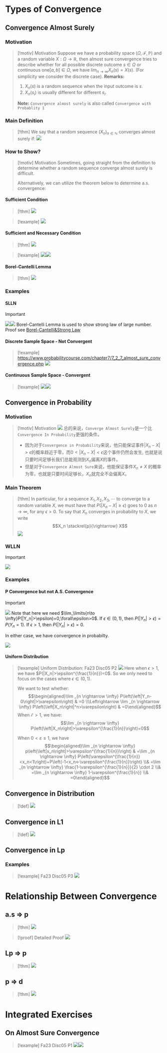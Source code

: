 # Types of Convergence 
## Convergence Almost Surely
### Motivation
> [!motiv] Motivation
> Suppose we have a probability space $(\Omega,\mathcal{F},\mathbb{P})$ and a random variable $X:\Omega\to \mathbb{R}$, then almost sure convergence tries to describe whether for all possible discrete outcome $s\in \Omega$ or continuous one$[a,b]\in \Omega$, we have $\lim_{n\to \infty}X_n(s)=X(s)$. (For simplicity we consider the discrete case).
> **Remarks:**
> 1. $X_n(s)$ is a random sequence when the input outcome is $s$.
> 2. $X_n(s_i)$ is usually different for different $s_{i}$.
> 
> **Note:**
> `Convergence almost surely` is also called `Convergence with Probablity 1`

### Main Definition
> [!thm] 
> We say that a random sequence $(X_n)_{n\in \mathbb{N}}$ converges almost surely if:
> ![](Convergence_Theory.assets/image-20231109173519754.png)



### How to Show?
> [!motiv] Motivation
> Sometimes, going straight from the definition to determine whether a random sequence converge almost surely is difficult. 
> 
> Alternatively, we can utilize the theorem below to determine a.s. convergence:


#### Sufficient Condition
> [!thm]
> ![](Convergence_Theory.assets/image-20231109180656666.png)

> [!example]
> ![](Convergence_Theory.assets/image-20231109181402769.png)


#### Sufficient and Necessary Condition
> [!thm]
> ![](Convergence_Theory.assets/image-20231109180714274.png)

> [!example]
> ![](Convergence_Theory.assets/image-20231109222948150.png)![](Convergence_Theory.assets/image-20231109222953016.png)



#### Borel-Cantelli Lemma
> [!thm]
> ![](Convergence_Theory.assets/image-20240126154051288.png)



### Examples
#### SLLN
> [!important]
> ![](Convergence_Theory.assets/image-20231110102910609.png)![](Convergence_Theory.assets/image-20240126153933864.png)
> Borel-Cantelli Lemma is used to show strong law of large number. Proof see [Borel-Cantelli&Strong Law](Probability_Formulas_and_Theorems.md#Borel-Cantelli&Strong%20Law)



#### Discrete Sample Space - Not Convergent
> [!example]
> https://www.probabilitycourse.com/chapter7/7_2_7_almost_sure_convergence.php
> ![](Convergence_Theory.assets/image-20231109173636369.png)


#### Continuous Sample Space - Convergent
> [!example]
> ![](Convergence_Theory.assets/image-20231109180010709.png)![](Convergence_Theory.assets/image-20231109222932099.png)


## Convergence in Probability
### Motivation
> [!motiv] Motivation
> ![](Convergence_Theory.assets/image-20231110102423742.png)
> 总的来说，`Converge Almost Surely`是一个比`Convergence In Probability`更强的条件。
> - 因为对于`Convergence in Probability`来说，他只能保证事件$|X_n-X|>\epsilon$的概率趋近于零，而$0<|X_n-X|<\epsilon$这个事件仍然会发生, 也就是说只要时间足够长我们总能观测到$X_n$偏离$X$的事件。
> - 但是对于`Convergence Almost Sure`来说，他能保证事件$X_n\neq X$ 的概率为零，也就是只要时间足够长，$X_n$就完全不会偏离$X$。




### Main Theorem
> [!thm]
> In particular, for a sequence $X_1, X_2, X_3, \cdots$ to converge to a random variable $X$, we must have that $P\left(\left|X_n-X\right| \geq \epsilon\right)$ goes to 0 as $n \rightarrow \infty$, for any $\epsilon>0$. To say that $X_n$ converges in probability to $X$, we write$$X_n \stackrel{p}{\rightarrow} X$$![](Convergence_Theory.assets/image-20231109223821031.png)


### WLLN
> [!important]
> ![](Convergence_Theory.assets/image-20240127150434568.png)




### Examples
#### P Convergence but not A.S. Convergence
> [!important]
> ![](Convergence_Theory.assets/image-20240127155151342.png)
> Note that here we need $\lim_\limits{n\to \infty}P(|Y_n|>\epsilon)=0,\forall\epsilon>0$. If $\epsilon\in(0,1)$, then $P(|Y_n|>\epsilon)=P(Y_n=1)$. If $\epsilon>1$, then $P(|Y_n|>\epsilon)=0$.
> 
> In either case, we have convergence in probabilty.
> 
> ![](Convergence_Theory.assets/image-20231110103608173.png)


#### Uniform Distribution
> [!example] Uniform Distribution: Fa23 Disc05 P2
> ![](Convergence_Theory.assets/image-20240127161228451.png)
> Here when $\epsilon>1$, we have $P(|X_n|>\epsilon^{\frac{1}{n}})=0$. So we only need to focus on the cases where $\epsilon\in (0,1)$.
> 
> We want to test whether:$$\begin{aligned}\lim _{n \rightarrow \infty} P\left(\left|Y_n-0\right|>\varepsilon\right) & =0 \\\Leftrightarrow \lim _{n \rightarrow \infty} P\left(\left|X_n\right|^n>\varepsilon\right) & =0\end{aligned}$$When $\mathcal{E}>1$, we have:$$\lim _{n \rightarrow \infty} P\left(\left|X_n\right|>\varepsilon^{\frac{1}{n}}\right)=0$$
> 
> When $0<\varepsilon \leqslant 1$, we have$$\begin{aligned}\lim _{n \rightarrow \infty} p\left(\left|x_n\right|>\varepsilon^{\frac{1}{n}}\right) & =\lim _{n \rightarrow \infty} P\left(\varepsilon^{\frac{1}{n}}<x_n<1\right)+P\left(-1<x_n<-\varepsilon^{\frac{1}{n}}\right) \\& =\lim _{n \rightarrow \infty} \frac{1-\varepsilon^{\frac{1}{n}}}{2} \cdot 2 \\& =\lim _{n \rightarrow \infty} 1-\varepsilon^{\frac{1}{n}} \\& =0\end{aligned}$$




## Convergence in Distribution
> [!def]
> ![](Convergence_Theory.assets/image-20240127160427003.png)



## Convergence in L1
> [!def]
> ![](Convergence_Theory.assets/image-20240127160412423.png)



## Convergence in Lp


### Examples
> [!example] Fa23 Disc05 P3
> ![](Convergence_Theory.assets/image-20240127162053591.png)



# Relationship Between Convergence
## a.s => p
> [!thm]
> ![](Convergence_Theory.assets/image-20231109223356198.png)

> [!proof] Detailed Proof
> ![](Convergence_Theory.assets/image-20240204113644187.png)



## Lp =>  p
> [!thm]
> ![](Convergence_Theory.assets/image-20240127162347485.png)


## p => d
> [!thm]
> ![](Convergence_Theory.assets/image-20240127162605105.png)



# Integrated Exercises
## On Almost Sure Convergence
> [!example] Fa23 Disc05 P1
> ![](Convergence_Theory.assets/image-20240127155707492.png)![](Convergence_Theory.assets/image-20240127155736066.png)



